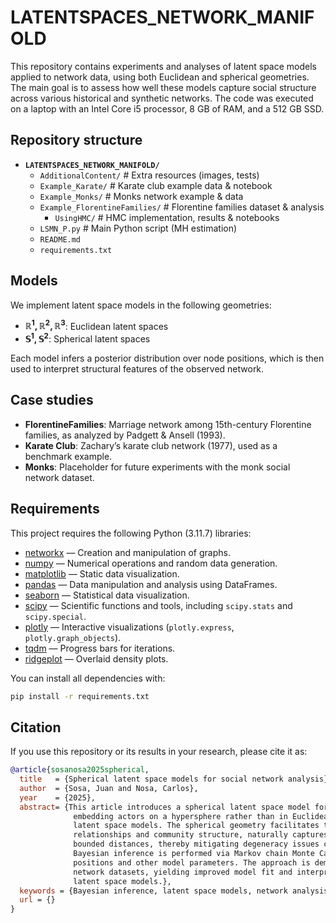 # LATENTSPACES_NETWORK_MANIFOLD

This repository contains experiments and analyses of latent space models applied to network data, using both Euclidean and spherical geometries. The main goal is to assess how well these models capture social structure across various historical and synthetic networks. The code was executed on a laptop with an Intel Core i5 processor, 8 GB of RAM, and a 512 GB SSD.

## Repository structure

- **`LATENTSPACES_NETWORK_MANIFOLD/`**
  - `AdditionalContent/` # Extra resources (images, tests)
  - `Example_Karate/` # Karate club example data & notebook
  - `Example_Monks/` # Monks network example & data
  - `Example_FlorentineFamilies/` # Florentine families dataset & analysis
    - `UsingHMC/` # HMC implementation, results & notebooks
  - `LSMN_P.py` # Main Python script (MH estimation)
  - `README.md`
  - `requirements.txt`

## Models

We implement latent space models in the following geometries:

- **$\mathbb{R}^1, \mathbb{R}^2, \mathbb{R}^3$**: Euclidean latent spaces
- **$\mathbb{S}^1, \mathbb{S}^2$**: Spherical latent spaces

Each model infers a posterior distribution over node positions, which is then used to interpret structural features of the observed network.

## Case studies

- **FlorentineFamilies**: Marriage network among 15th-century Florentine families, as analyzed by Padgett & Ansell (1993).
- **Karate Club**: Zachary’s karate club network (1977), used as a benchmark example.
- **Monks**: Placeholder for future experiments with the monk social network dataset.

## Requirements

This project requires the following Python (3.11.7) libraries:

- [networkx](https://networkx.org/) — Creation and manipulation of graphs.
- [numpy](https://numpy.org/) — Numerical operations and random data generation.
- [matplotlib](https://matplotlib.org/) — Static data visualization.
- [pandas](https://pandas.pydata.org/) — Data manipulation and analysis using DataFrames.
- [seaborn](https://seaborn.pydata.org/) — Statistical data visualization.
- [scipy](https://scipy.org/) — Scientific functions and tools, including `scipy.stats` and `scipy.special`.
- [plotly](https://plotly.com/python/) — Interactive visualizations (`plotly.express`, `plotly.graph_objects`).
- [tqdm](https://tqdm.github.io/) — Progress bars for iterations.
- [ridgeplot](https://pypi.org/project/ridgeplot/) — Overlaid density plots.

You can install all dependencies with:

```bash
pip install -r requirements.txt
```

## Citation

If you use this repository or its results in your research, please cite it as:

```bibtex
@article{sosanosa2025spherical,
  title   = {Spherical latent space models for social network analysis},
  author  = {Sosa, Juan and Nosa, Carlos},
  year    = {2025},
  abstract= {This article introduces a spherical latent space model for social network analysis,
              embedding actors on a hypersphere rather than in Euclidean space as in standard
              latent space models. The spherical geometry facilitates the representation of transitive
              relationships and community structure, naturally captures cyclical patterns, and ensures
              bounded distances, thereby mitigating degeneracy issues common in traditional approaches.
              Bayesian inference is performed via Markov chain Monte Carlo methods to estimate both latent
              positions and other model parameters. The approach is demonstrated using two benchmark social
              network datasets, yielding improved model fit and interpretability relative to conventional
              latent space models.},
  keywords = {Bayesian inference, latent space models, network analysis, spherical geometry, social networks},
  url = {}
}
```
